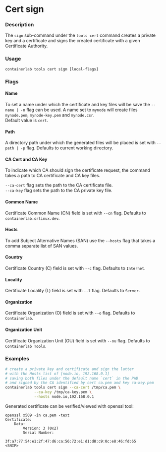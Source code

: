# Cert sign
### Description

The `sign` sub-command under the `tools cert` command creates a private key and a certificate and signs the created certificate with a given Certificate Authority.

### Usage

`containerlab tools cert sign [local-flags]`

### Flags

#### Name
To set a name under which the certificate and key files will be save the `--name | -n` flag can be used. A name set to `mynode` will create files `mynode.pem`, `mynode-key.pem` and `mynode.csr`.  
Default value is `cert`.

#### Path
A directory path under which the generated files will be placed is set with `--path | -p` flag. Defaults to current working directory.

#### CA Cert and CA Key
To indicate which CA should sign the certificate request, the command takes a path to CA certificate and CA key files.

`--ca-cert` flag sets the path to the CA certificate file.  
`--ca-key` flag sets the path to the CA private key file.

#### Common Name
Certificate Common Name (CN) field is set with `--cn` flag. Defaults to `containerlab.srlinux.dev`.

#### Hosts
To add Subject Alternative Names (SAN) use the `--hosts` flag that takes a comma separate list of SAN values.


#### Country
Certificate Country (C) field is set with `--c` flag. Defaults to `Internet`.

#### Locality
Certificate Locality (L) field is set with `--l` flag. Defaults to `Server`.

#### Organization
Certificate Organization (O) field is set with `--o` flag. Defaults to `Containerlab`.

#### Organization Unit
Certificate Organization Unit (OU) field is set with `--ou` flag. Defaults to `Containerlab Tools`.

### Examples

```bash
# create a private key and certificate and sign the latter
# with the Hosts list of [node.io, 192.168.0.1]
# saving both files under the default name `cert` in the PWD
# and signed by the CA identified by cert ca.pem and key ca-key.pem
containerlab tools cert sign --ca-cert /tmp/ca.pem \
             --ca-key /tmp/ca-key.pem \
             --hosts node.io,192.168.0.1
```

Generated certificate can be verified/viewed with openssl tool:

```
openssl x509 -in ca.pem -text
Certificate:
    Data:
        Version: 3 (0x2)
        Serial Number:
            3f:a7:77:54:e1:2f:47:d6:ca:56:72:e1:d1:d8:c9:0c:e8:46:fd:65
<SNIP>
```